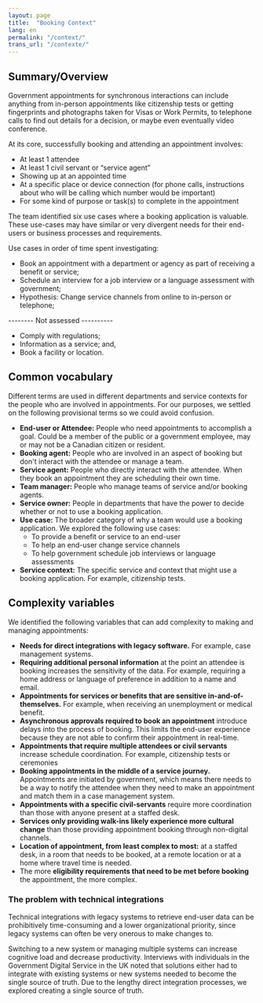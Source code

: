 ```yaml
---
layout: page
title:  "Booking Context"
lang: en
permalink: "/context/"
trans_url: "/contexte/"
---
```


## Summary/Overview

Government appointments for synchronous interactions can include anything from in-person appointments like citizenship tests or getting fingerprints and photographs taken for Visas or Work Permits, to telephone calls to find out details for a decision, or maybe even eventually video conference. 

At its core, successfully booking and attending an appointment involves:
- At least 1 attendee
- At least 1 civil servant or “service agent”
- Showing up at an appointed time
- At a specific place or device connection (for phone calls, instructions about who will be calling which number would be important)
- For some kind of purpose or task(s) to complete in the appointment

The team identified six use cases where a booking application is valuable. These use-cases may have similar or very divergent needs for their end-users or business processes and requirements. 

Use cases in order of time spent investigating:

- Book an appointment with a department or agency as part of receiving a benefit or service;
- Schedule an interview for a job interview or a language assessment with government;
- Hypothesis: Change service channels from online to in-person or telephone;

-------- Not assessed ---------- 

- Comply with regulations;
- Information as a service; and,
- Book a facility or location.


## Common vocabulary

Different terms are used in different departments and service contexts for the people who are involved in appointments. For our purposes, we settled on the following provisional terms so we could avoid confusion.

- **End-user or Attendee:** People who need appointments to accomplish a goal. Could be a member of the public or a government employee, may or may not be a Canadian citizen or resident.
- **Booking agent:** People who are involved in an aspect of booking but don't interact with the attendee or manage a team.
- **Service agent:** People who directly interact with the attendee. When they book an appointment they are scheduling their own time. 
- **Team manager:** People who manage teams of service and/or booking agents.
- **Service owner:** People in departments that have the power to decide whether or not to use a booking application.
- **Use case:** The broader category of why a team would use a booking application. We explored the following use cases: 
  - To provide a benefit or service to an end-user
  - To help an end-user change service channels
  - To help government schedule job interviews or language assessments
- **Service context:** The specific service and context that might use a booking application. For example, citizenship tests.  

## Complexity variables

We identified the following variables that can add complexity to making and managing appointments:

- **Needs for direct integrations with legacy software.** For example, case management systems.
- **Requiring additional personal information** at the point an attendee is booking increases the sensitivity of the data. For example, requiring a home address or language of preference in addition to a name and email.
- **Appointments for services or benefits that are sensitive in-and-of-themselves.** For example, when receiving an unemployment or medical benefit. 
- **Asynchronous approvals required to book an appointment** introduce delays into the process of booking. This limits the end-user experience because they are not able to confirm their appointment in real-time. 
- **Appointments that require multiple attendees or civil servants** increase schedule coordination. For example, citizenship tests or ceremonies
- **Booking appointments in the middle of a service journey.** Appointments are initiated by government, which means there needs to be a way to notify the attendee when they need to make an appointment and match them in a case management system.
- **Appointments with a specific civil-servants** require more coordination than those with anyone present at a staffed desk.
- **Services only providing walk-ins likely experience more cultural change** than those providing appointment booking through non-digital channels. 
- **Location of appointment, from least complex to most:** at a staffed desk, in a room that needs to be booked, at a remote location or at a home where travel time is needed.
- The more **eligibility requirements that need to be met before booking** the appointment, the more complex.

### The problem with technical integrations
Technical integrations with legacy systems to retrieve end-user data can be prohibitively time-consuming and a lower organizational priority, since legacy systems can often be very onerous to make changes to. 

Switching to a new system or managing multiple systems can increase cognitive load and decrease productivity. Interviews with individuals in the Government Digital Service in the UK noted that solutions either had to integrate with existing systems or new systems needed to become the single source of truth. Due to the lengthy direct integration processes, we explored creating a single source of truth.
